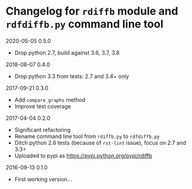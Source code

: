 # Changelog for `rdiffb` module and `rdfdiffb.py` command line tool

2020-05-05 0.5.0

  * Drop python 2.7, build against 3.6, 3.7, 3.8

2018-08-07 0.4.0

  * Drop python 3.3 from tests: 2.7 and 3.4+ only

2017-09-21 0.3.0

  * Add `compare_graphs` method
  * Improve test coverage

2017-04-04 0.2.0

  * Significant refactoring
  * Rename command line tool from `rdiffb.py` to `rdfdiffb.py`
  * Ditch python 2.6 tests (because of `rst-lint` issue), focus on 2.7 and 3.3+
  * Uploaded to pypi as <https://pypi.python.org/pypi/rdiffb>

2016-09-13 0.1.0

  * First working version...
